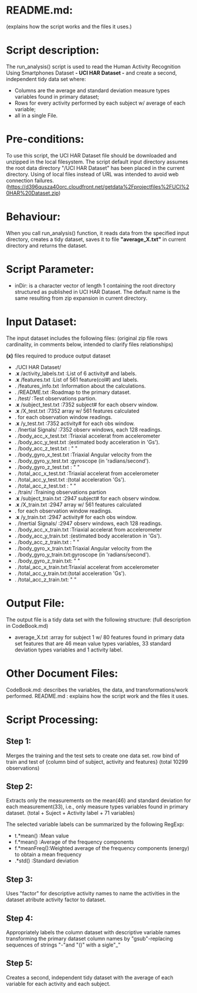  README.md: 
==========
(explains how the script works and the files it uses.)

Script description:
=================
The run_analysis() script is used to read the  Human Activity Recognition Using Smartphones Dataset **-
UCI HAR Dataset -** and create a second, independent tidy data set where:
* Columns are the average and standard deviation measure types variables found in primary dataset;
* Rows for every activity performed by each subject w/ average of each variable;
* all in a single File.

Pre-conditions:
=============
To use this script, the UCI HAR Dataset file should be downloaded and unzipped in the local filesystem.
The script default input directory assumes the root data directory "/UCI HAR Dataset" has been placed in the current directory. Using of local files instead of URL was intended to avoid web connection failures.
 (https://d396qusza40orc.cloudfront.net/getdata%2Fprojectfiles%2FUCI%20HAR%20Dataset.zip)

Behaviour:
========
When you call run_analysis() function, it reads data from the specified input directory, creates a tidy  dataset, saves it to file **"average_X.txt"** in current directory and returns the dataset.

Script Parameter:
===============
* inDir: is a character vector of length 1 containing the  root directory structured as published in UCI HAR Dataset. The default name is the same resulting from zip expansion in current directory.

Input Dataset:
============
The input dataset includes the following files:
(original zip file rows cardinality, in comments below, intended to clarify files relationships)

**(x)** files required to produce output dataset

* ./UCI HAR Dataset/
*  .**x**   /activity_labels.txt          :List of 6 activity# and labels.
*  .**x**   /features.txt                 :List of 561 feature(col#) and labels.
*  .     /features_info.txt            :Information about the calculations.
*  .     /README.txt                   :Roadmap to the primary dataset.
*  .     /test/                        :Test observations partion.
*  .**x**       /subject_test.txt         :7352 subject# for each observ window.
*  .**x**       /X_test.txt               :7352 array w/ 561 features calculated
*  .                                    for each observation window readings.
*  .**x**       /y_test.txt               :7352 activity# for each obs window.
*  .         /Inertial Signals/        :7352 observ windows, each 128 readings.
*  .             /body_acc_x_test.txt  :Triaxial accelerat from accelerometer
*  .             /body_acc_y_test.txt  :(estimated body acceleration in 'Gs').
*  .             /body_acc_z_test.txt  :  " "
*  .             /body_gyro_x_test.txt :Triaxial Angular velocity from the
*  .             /body_gyro_y_test.txt :gyroscope (in 'radians/second').
*  .             /body_gyro_z_test.txt :  " "
*  .             /total_acc_x_test.txt :Triaxial accelerat from accelerometer
*  .             /total_acc_y_test.txt :(total acceleration 'Gs').
*  .             /total_acc_z_test.txt :  " "
*  .     /train/                       :Training observations partion
*  .**x**       /subject_train.txt        :2947 subject# for each observ window.
*  .**x**       /X_train.txt              :2947 array w/ 561 features calculated
*  .                                   for each observation window readings.
*  .**x**       /y_train.txt              :2947 activity# for each obs window.
*  .         /Inertial Signals/        :2947 observ windows, each 128 readings.
*  .             /body_acc_x_train.txt :Triaxial accelerat from accelerometer
*  .             /body_acc_y_train.txt :(estimated body acceleration in 'Gs').
*  .             /body_acc_z_train.txt :  " "
*  .             /body_gyro_x_train.txt:Triaxial Angular velocity from the
*  .             /body_gyro_y_train.txt:gyroscope (in 'radians/second').
*  .             /body_gyro_z_train.txt:  " "
*  .           /total_acc_x_train.txt:Triaxial accelerat from accelerometer
*  .             /total_acc_y_train.txt:(total acceleration 'Gs').
*  .             /total_acc_z_train.txt:  " "

Output File:
===========
The output file is a tidy data set with the following structure:
(full description in CodeBook.md)
* average_X.txt	       :array for subject 1 w/ 80 features found in primary data set features that are  46 mean value types variables, 33 standard deviation types variables and 1 activity label.
 
Other Document Files:
===========
CodeBook.md: describes the variables, the data, and transformations/work performed.
README.md  : explains how the script work and the files it uses.

Script Processing:
==============
Step 1:
--------
Merges the training and the test sets to create one data set.
  row bind of train and test of {column bind of subject, activity and features}
  (total 10299 observations)

Step 2:
--------
Extracts only the measurements on the mean(46) and standard deviation for each measurement(33), i.e., only measure types variables found in primary dataset. 
   (total + Suject + Activity label + 71 variables)

The selected variable labels can be summarized by the following RegExp:

 * t.*mean()    :Mean value
 * f.*mean()    :Average of the frequency components
 * f.*meanFreq():Weighted average of the frequency components (energy) to obtain a mean frequency
 * .*std()      :Standard deviation

Step 3:
--------
Uses "factor" for descriptive activity names to name the activities in the dataset atribute activity factor to dataset.

Step 4:
--------
Appropriately labels the column dataset with descriptive variable names transforming the primary dataset column names by "gsub"-replacing sequences of strings "-"and "()" with a sigle"_"
 
  Step 5:
--------
Creates a second, independent tidy dataset with the average of each variable for each activity and each subject.


